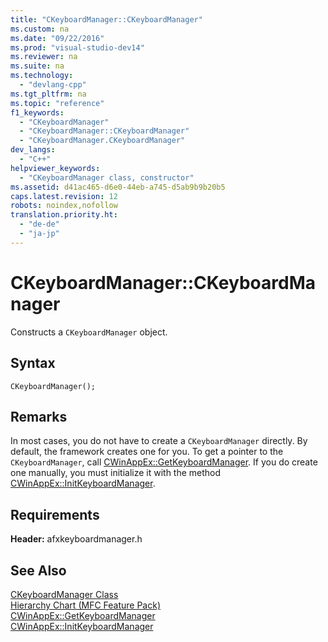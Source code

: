 ```yaml
---
title: "CKeyboardManager::CKeyboardManager"
ms.custom: na
ms.date: "09/22/2016"
ms.prod: "visual-studio-dev14"
ms.reviewer: na
ms.suite: na
ms.technology: 
  - "devlang-cpp"
ms.tgt_pltfrm: na
ms.topic: "reference"
f1_keywords: 
  - "CKeyboardManager"
  - "CKeyboardManager::CKeyboardManager"
  - "CKeyboardManager.CKeyboardManager"
dev_langs: 
  - "C++"
helpviewer_keywords: 
  - "CKeyboardManager class, constructor"
ms.assetid: d41ac465-d6e0-44eb-a745-d5ab9b9b20b5
caps.latest.revision: 12
robots: noindex,nofollow
translation.priority.ht: 
  - "de-de"
  - "ja-jp"
---
```

# CKeyboardManager::CKeyboardManager
Constructs a `CKeyboardManager` object.  
  
## Syntax  
  
```  
CKeyboardManager();  
```  
  
## Remarks  
 In most cases, you do not have to create a `CKeyboardManager` directly. By default, the framework creates one for you. To get a pointer to the `CKeyboardManager`, call [CWinAppEx::GetKeyboardManager](../vs140/cwinappex--getkeyboardmanager.md). If you do create one manually, you must initialize it with the method [CWinAppEx::InitKeyboardManager](../vs140/cwinappex--initkeyboardmanager.md).  
  
## Requirements  
 **Header:** afxkeyboardmanager.h  
  
## See Also  
 [CKeyboardManager Class](../vs140/ckeyboardmanager-class.md)   
 [Hierarchy Chart (MFC Feature Pack)](../vs140/hierarchy-chart.md)   
 [CWinAppEx::GetKeyboardManager](../vs140/cwinappex--getkeyboardmanager.md)   
 [CWinAppEx::InitKeyboardManager](../vs140/cwinappex--initkeyboardmanager.md)